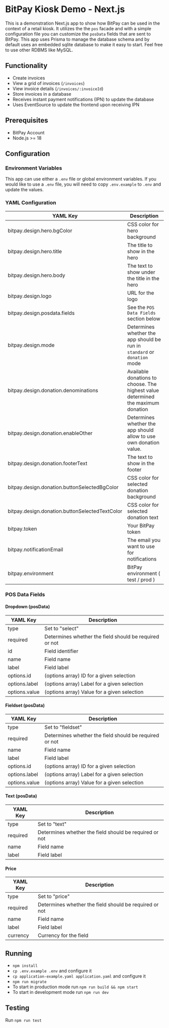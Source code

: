 # BitPay Kiosk Demo - Next.js

This is a demonstration Next.js app to show how BitPay can be used in the
context of a retail kiosk. It utilizes the the `pos` facade and with a simple
configuration file you can customize the `posData` fields that are sent to
BitPay. This app uses Prisma to manage the database schema and by default
uses an embedded sqlite database to make it easy to start. Feel free to use other RDBMS like MySQL.

## Functionality

- Create invoices
- View a grid of invoices (`/invoices`)
- View invoice details (`/invoices/:invoiceId`)
- Store invoices in a database
- Receives instant payment notifications (IPN) to update the database
- Uses EventSource to update the frontend upon receiving IPN

## Prerequisites

- BitPay Account
- Node.js >= 18

## Configuration

### Environment Variables

This app can use either a `.env` file or global environment variables. If you
would like to use a `.env` file, you will need to copy `.env.example` to `.env`
and update the values.

### YAML Configuration

| YAML Key                                       | Description                                                                      |
| ---------------------------------------------- | -------------------------------------------------------------------------------- |
| bitpay.design.hero.bgColor                     | CSS color for hero background                                                    |
| bitpay.design.hero.title                       | The title to show in the hero                                                    |
| bitpay.design.hero.body                        | The text to show under the title in the hero                                     |
| bitpay.design.logo                             | URL for the logo                                                                 |
| bitpay.design.posdata.fields                   | See the `POS Data Fields` section below                                          |
| bitpay.design.mode                             | Determines whether the app should be run in `standard` or `donation` mode        |
| bitpay.design.donation.denominations           | Available donations to choose. The highest value determined the maximum donation |
| bitpay.design.donation.enableOther             | Determines whether the app should allow to use own donation value.               |
| bitpay.design.donation.footerText              | The text to show in the footer                                                   |
| bitpay.design.donation.buttonSelectedBgColor   | CSS color for selected donation background                                       |
| bitpay.design.donation.buttonSelectedTextColor | CSS color for selected donation text                                             |
| bitpay.token                                   | Your BitPay token                                                                |
| bitpay.notificationEmail                       | The email you want to use for notifications                                      |
| bitpay.environment                             | BitPay environment ( test / prod )                                               |

### POS Data Fields

#### Dropdown (posData)

| YAML Key      | Description                                            |
| ------------- | ------------------------------------------------------ |
| type          | Set to "select"                                        |
| required      | Determines whether the field should be required or not |
| id            | Field identifier                                       |
| name          | Field name                                             |
| label         | Field label                                            |
| options.id    | (options array) ID for a given selection               |
| options.label | (options array) Label for a given selection            |
| options.value | (options array) Value for a given selection            |

#### Fieldset (posData)

| YAML Key      | Description                                            |
| ------------- | ------------------------------------------------------ |
| type          | Set to "fieldset"                                      |
| required      | Determines whether the field should be required or not |
| name          | Field name                                             |
| label         | Field label                                            |
| options.id    | (options array) ID for a given selection               |
| options.label | (options array) Label for a given selection            |
| options.value | (options array) Value for a given selection            |

#### Text (posData)

| YAML Key | Description                                            |
| -------- | ------------------------------------------------------ |
| type     | Set to "text"                                          |
| required | Determines whether the field should be required or not |
| name     | Field name                                             |
| label    | Field label                                            |

#### Price

| YAML Key | Description                                            |
| -------- | ------------------------------------------------------ |
| type     | Set to "price"                                         |
| required | Determines whether the field should be required or not |
| name     | Field name                                             |
| label    | Field label                                            |
| currency | Currency for the field                                 |

## Running

- `npm install`
- `cp .env.example .env` and configure it
- `cp application-example.yaml application.yaml` and configure it
- `npm run migrate`
- To start in production mode run `npm run build && npm start`
- To start in development mode run `npm run dev`

## Testing

Run `npm run test`
